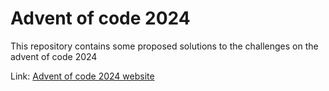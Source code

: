 # Advent of code 2024

This repository contains some proposed solutions to the challenges on the advent of code 2024 

Link: [Advent of code 2024 website](https://adventofcode.com/)
